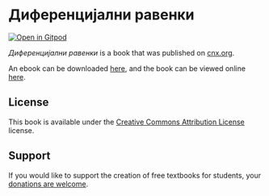 # Диференцијални равенки

[![Open in Gitpod](https://gitpod.io/button/open-in-gitpod.svg)](https://gitpod.io/from-referrer/)

_Диференцијални равенки_ is a book that was published on [cnx.org](https://cnx.org/).

An ebook can be downloaded [here](https://github.com/cnx-user-books/cnxbook-diferentsijalni-ravenki/releases/latest), and the book can be viewed online [here](https://github.com/cnx-user-books/cnxbook-diferentsijalni-ravenki/releases/latest).

## License
This book is available under the [Creative Commons Attribution License](./LICENSE) license.

## Support
If you would like to support the creation of free textbooks for students, your [donations are welcome](https://riceconnect.rice.edu/donation/support-openstax-banner).
